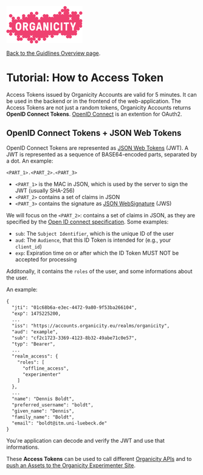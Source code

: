 ![Organicity logo](../images/organicity_logo_pink_100.png)

[Back to the Guidlines Overview page](https://organicityeu.github.io/).

# Tutorial: How to Access Token

Access Tokens issued by Organicity Accounts are valid for 5 minutes. It can be used in the backend or in the frontend of the web-application.
The Access Tokens are not just a random tokens, Organicity Accounts returns **OpenID Connect Tokens**.
[OpenID Connect](https://openid.net/specs/openid-connect-core-1_0.html) is an extention for OAuth2.

## OpenID Connect Tokens + JSON Web Tokens

OpenID Connect Tokens are represented as [JSON Web Tokens](https://tools.ietf.org/html/rfc7519) (JWT).
A JWT is represented as a sequence of BASE64-encoded parts, separated by a dot. An example:

```
<PART_1>.<PART_2>.<PART_3>
```

* `<PART_1>` is the MAC in JSON, which is used by the server to sign the JWT (usually SHA-256)
* `<PART_2>` contains a set of claims in JSON
* `<PART_3>` contains the signature as [JSON WebSignature](https://tools.ietf.org/html/rfc7515) (JWS)

We will focus on the `<PART_2>`: contains a set of claims in JSON, as they are specified by the
[Open ID connect specification](https://openid.net/specs/openid-connect-core-1_0.html#IDToken). Some examples:

* `sub`: The `Subject Identifier`, which is the unique ID of the user
* `aud`: The `Audience`, that this ID Token is intended for (e.g., your `client_id`)
* `exp`: Expiration time on or after which the ID Token MUST NOT be accepted for processing

Additonally, it contains the `roles` of the user, and some informations about the user.

An example:

```
{
  "jti": "01c68b6a-e3ec-4472-9a80-9f53ba266104",
  "exp": 1475225200,
  ...
  "iss": "https://accounts.organicity.eu/realms/organicity",
  "aud": "example",
  "sub": "cf2c1723-3369-4123-8b32-49abe71c0e57",
  "typ": "Bearer",
  ...
  "realm_access": {
    "roles": [
      "offline_access",
      "experimenter"
    ]
  },
  ...
  "name": "Dennis Boldt",
  "preferred_username": "boldt",
  "given_name": "Dennis",
  "family_name": "Boldt",
  "email": "boldt@itm.uni-luebeck.de"
}
```

You're application can decode and verify the JWT and use that informations.

These **Access Tokens** can be used to call different [Organicity APIs](https://organicityeu.github.io/api/) and to
[push an Assets to the Organicity Experimenter Site](HowToPushAnAsset.md).